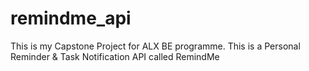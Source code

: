 # remindme_api
This is my Capstone Project for ALX BE programme. This is a Personal Reminder &amp; Task Notification API called RemindMe
